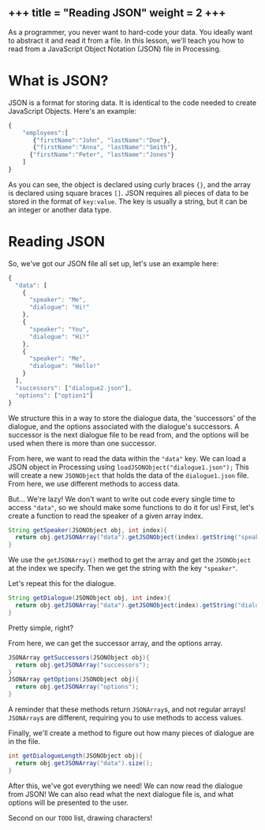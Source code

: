 +++
title = "Reading JSON"
weight = 2
+++
---
As a programmer, you never want to hard-code your data. You ideally want to abstract it and read it from a file. In this lesson, we'll teach you how to read from a JavaScript Object Notation (JSON) file in Processing.

# What is JSON?

JSON is a format for storing data. It is identical to the code needed to create JavaScript Objects. Here's an example:

```javascript
{
    "employees":[
       {"firstName":"John", "lastName":"Doe"},
       {"firstName":"Anna", "lastName":"Smith"},
      {"firstName":"Peter", "lastName":"Jones"}
    ]
}
```
As you can see, the object is declared using curly braces `{}`, and the array is declared using square braces `[]`. JSON requires all pieces of data to be stored in the format of `key:value`. The key is usually a string, but it can be an integer or another data type.

# Reading JSON
So, we've got our JSON file all set up, let's use an example here:
```javascript
{
  "data": [
    {
      "speaker": "Me",
      "dialogue": "Hi!"
    },
    {
      "speaker": "You",
      "dialogue": "Hi!"
    },
    {
      "speaker": "Me",
      "dialogue": "Hello!"
    }
  ],
  "successors": ["dialogue2.json"],
  "options": ["option1"]
}
```

We structure this in a way to store the dialogue data, the 'successors' of the dialogue, and the options associated with the dialogue's successors. A successor is the next dialogue file to be read from, and the options will be used when there is more than one successor.

From here, we want to read the data within the `"data"` key. We can load a JSON object in Processing using `loadJSONObject("dialogue1.json");` This will create a new `JSONObject` that holds the data of the `dialogue1.json` file. From here, we use different methods to access data.

But... We're lazy! We don't want to write out code every single time to access `"data"`, so we should make some functions to do it for us! First, let's create a function to read the speaker of a given array index. 

```java
String getSpeaker(JSONObject obj, int index){
  return obj.getJSONArray("data").getJSONObject(index).getString("speaker");
}
```

We use the `getJSONArray()` method to get the array and get the `JSONObject` at the index we specify. Then we get the string with the key `"speaker"`.

Let's repeat this for the dialogue.

```java
String getDialogue(JSONObject obj, int index){
  return obj.getJSONArray("data").getJSONObject(index).getString("dialogue");
}
```

Pretty simple, right?

From here, we can get the successor array, and the options array.

```java 
JSONArray getSuccessors(JSONObject obj){
  return obj.getJSONArray("successors");
}
JSONArray getOptions(JSONObject obj){
  return obj.getJSONArray("options");
}
```

A reminder that these methods return `JSONArray`s, and not regular arrays! `JSONArray`s are different, requiring you to use methods to access values.

Finally, we'll create a method to figure out how many pieces of dialogue are in the file.
```java
int getDialogueLength(JSONObject obj){
  return obj.getJSONArray("data").size();
}
```
After this, we've got everything we need! We can now read the dialogue from JSON! We can also read what the next dialogue file is, and what options will be presented to the user.

Second on our `TODO` list, drawing characters!